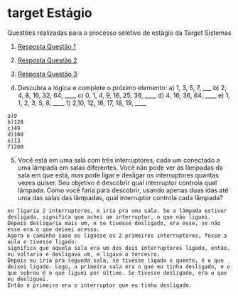 # target Estágio

Questões realizadas para o processo seletivo de estágio da Target Sistemas

1) [Resposta Questão 1](questao1)

2) [Resposta Questão 2](questao2)
   
3) [Resposta Questão 3](questao3)
 
4) Descubra a lógica e complete o próximo elemento:
a) 1, 3, 5, 7, ___
b) 2, 4, 8, 16, 32, 64, ____
c) 0, 1, 4, 9, 16, 25, 36, ____
d) 4, 16, 36, 64, ____
e) 1, 1, 2, 3, 5, 8, ____
f) 2,10, 12, 16, 17, 18, 19, ____

```
a)9
b)128
c)49
d)100
e)13
f)200

```
5) Você está em uma sala com três interruptores, cada um conectado a uma lâmpada em salas diferentes. Você não pode ver as lâmpadas da sala em que está, mas pode ligar e desligar os interruptores quantas vezes quiser. Seu objetivo é descobrir qual interruptor controla qual lâmpada. Como você faria para descobrir, usando apenas duas idas até uma das salas das lâmpadas, qual interruptor controla cada lâmpada?
```
eu ligaria 2 interruptores, e iria pra uma sala. Se a lâmpada estiver desligada, significa que achei um interruptor, o que não liguei.
Depois desligaria mais um, e se tivesse desligado, era esse, se não esse era o que deixei acesso.
Agora o caminho caso eu ligasse os 2 primeiros interruptores, fosse a aula e tivesse ligado:
significa que aquela sala era um dos dois interruptores ligado, então, eu voltaria e desligava um, e ligava o terceiro.
Depois eu iria pra segunda sala, se tivesse ligado e quente, é o que deixei ligado. Logo, a primeira sala era o que eu tinha desligado, e o que sobrou é o que liguei por último. Se tivesse desligado, era o que eu desliguei.
Então o primeiro era o interruptor que eu tinha desligado.
```



